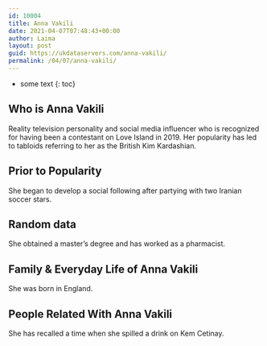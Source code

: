 ```yaml
---
id: 10004
title: Anna Vakili
date: 2021-04-07T07:48:43+00:00
author: Laima
layout: post
guid: https://ukdataservers.com/anna-vakili/
permalink: /04/07/anna-vakili/
---
```


* some text
{: toc}


## Who is Anna Vakili
                  
                  
                  
Reality television personality and social media influencer who is recognized for having been a contestant on Love Island in 2019. Her popularity has led to tabloids referring to her as the British Kim Kardashian.
                  
              
            
              
            
                
                
                
## Prior to Popularity
                  
                  
                  
She began to develop a social following after partying with two Iranian soccer stars.
                  
              
            
              
            
                
                
                
## Random data
                  
                  
                  
She obtained a master&#8217;s degree and has worked as a pharmacist.
                  
              
            
              
            
                
                
                
## Family & Everyday Life of Anna Vakili
                  
                  
                  
She was born in England.
                  
              
            
              
            
                
                
                
## People Related With Anna Vakili
                  
                  
                  
She has recalled a time when she spilled a drink on Kem Cetinay. 
                  
              
            
              
            
                
              
            
              
              
            
            
              
            
          
          
          